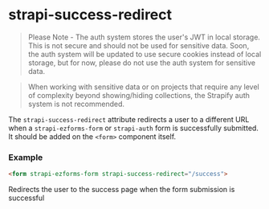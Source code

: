 # strapi-success-redirect

> Please Note - The auth system stores the user's JWT in local storage.  This is not secure and should not be used for sensitive data.  Soon, the auth system will be updated to use secure cookies instead of local storage, but for now, please do not use the auth system for sensitive data.

> When working with sensitive data or on projects that require any level of complexity beyond showing/hiding collections, the Strapify auth system is not recommended.

The `strapi-success-redirect` attribute redirects a user to a different URL when a `strapi-ezforms-form` or `strapi-auth` form is successfully submitted. It should be added on the `<form>` component itself.

### Example

```html
<form strapi-ezforms-form strapi-success-redirect="/success">
```

Redirects the user to the success page when the form submission is successful